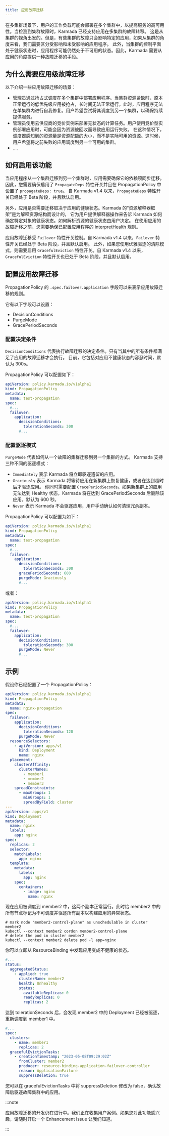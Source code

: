 ```yaml
---
title: 应用故障迁移
---
```


在多集群场景下，用户的工作负载可能会部署在多个集群中，以提高服务的高可用性。当检测到集群故障时，Karmada 已经支持应用在多集群的故障转移。
这是从集群的视角出发的。但是，有些集群的故障只会影响特定的应用，如果从集群的角度来看，我们需要区分受影响和未受影响的应用程序。
此外，当集群的控制平面处于健康状态时，应用程序可能仍然处于不可用的状态。因此，Karmada 需要从应用的角度提供一种故障迁移的手段。

## 为什么需要应用级故障迁移

以下介绍一些应用故障迁移的场景：

* 管理员通过抢占式调度在多个集群中部署应用程序。当集群资源紧缺时，原本正常运行的低优先级应用被抢占，长时间无法正常运行。此时，应用程序无法在单集群内进行自我修复。用户希望尝试将其调度到另一个集群，以确保持续提供服务。
* 管理员使用云供应商的竞价实例来部署无状态的计算任务。用户使用竞价型实例部署应用时，可能会因为资源被回收而导致应用运行失败。
在这种情况下，调度器感知到的资源量是资源配额的大小，而不是实际可用的资源。这时候，用户希望将之前失败的应用调度到另一个可用的集群。
* ....

## 如何启用该功能

当应用程序从一个集群迁移到另一个集群时，应用需要确保它的依赖项同步迁移。
因此，您需要确保启用了 `PropagateDeps` 特性开关并且在 PropagationPolicy 中设置了 `propagateDeps: true`。
自 Karmada v1.4 以来，`PropagateDeps` 特性开关已经处于 Beta 阶段，并且默认启用。

另外，应用是否需要迁移取决于应用的健康状态。Karmada 的“资源解释器框架”是为解释资源结构而设计的，
它为用户提供解释器操作来告诉 Karmada 如何确定特定对象的健康状态。如何解析资源的健康状态由用户决定。
在使用应用的故障迁移之前，您需要确保已配置应用程序的 interpretHealth 规则。

应用故障迁移受 `Failover` 特性开关控制。自 Karmada v1.4 以来，`Failover` 特性开关已经处于 Beta 阶段，并且默认启用。
此外，如果您使用优雅驱逐的清除模式，则需要启用 `GracefulEviction` 特性开关。自 Karmada v1.4 以来，`GracefulEviction` 特性开关也已处于 Beta 阶段，并且默认启用。

## 配置应用故障迁移

PropagationPolicy 的 `.spec.failover.application` 字段可以来表示应用故障迁移的规则。

它有以下字段可以设置：
* DecisionConditions
* PurgeMode
* GracePeriodSeconds

### 配置决定条件

`DecisionConditions` 代表执行故障迁移的决定条件。只有当其中的所有条件都满足了应用的故障迁移才会执行。
目前，它包括对应用不健康状态的容忍时间，默认为 300s。

PropagationPolicy 可以配置如下：
```yaml
apiVersion: policy.karmada.io/v1alpha1
kind: PropagationPolicy
metadata:
  name: test-propagation
spec:
  #...
  failover:
    application:
      decisionConditions:
        tolerationSeconds: 300
      #...  
```

### 配置驱逐模式

`PurgeMode` 代表如何从一个故障的集群迁移到另一个集群的方式。
Karmada 支持三种不同的驱逐模式：

* `Immediately` 表示 Karmada 将立即驱逐遗留的应用。
* `Graciously` 表示 Karmada 将等待应用在新集群上恢复健康，或者在达到超时后才驱逐应用。
你同时需要配置 `GracePeriodSeconds`。如果新集群上的应用无法达到 Healthy 状态，Karmada 将在达到 GracePeriodSeconds 后删除该应用。默认为 600 秒。
* `Never` 表示 Karmada 不会驱逐应用，用户手动确认如何清理冗余副本。

PropagationPolicy 可以配置为如下：
```yaml
apiVersion: policy.karmada.io/v1alpha1
kind: PropagationPolicy
metadata:
  name: test-propagation
spec:
  #...
  failover:
    application:
      decisionConditions:
        tolerationSeconds: 300
      gracePeriodSeconds: 600
      purgeMode: Graciously
      #...  
```

或者：
```yaml
apiVersion: policy.karmada.io/v1alpha1
kind: PropagationPolicy
metadata:
  name: test-propagation
spec:
  #...
  failover:
    application:
      decisionConditions:
        tolerationSeconds: 300
      purgeMode: Never
      #...  
```

## 示例

假设你已经配置了一个 PropagationPolicy：
```yaml
apiVersion: policy.karmada.io/v1alpha1
kind: PropagationPolicy
metadata:
  name: nginx-propagation
spec:
  failover:
    application:
      decisionConditions:
        tolerationSeconds: 120
      purgeMode: Never
  resourceSelectors:
    - apiVersion: apps/v1
      kind: Deployment
      name: nginx
  placement:
    clusterAffinity:
      clusterNames:
        - member1
        - member2
        - member3
    spreadConstraints:
      - maxGroups: 1
        minGroups: 1
        spreadByField: cluster
---
apiVersion: apps/v1
kind: Deployment
metadata:
  name: nginx
  labels:
    app: nginx
spec:
  replicas: 2
  selector:
    matchLabels:
      app: nginx
  template:
    metadata:
      labels:
        app: nginx
    spec:
      containers:
        - image: nginx
          name: nginx
```

现在应用被调度到 member2 中，这两个副本正常运行。此时给 member2 中的所有节点标记为不可调度并驱逐所有副本以构建应用的异常状态。

```shell
# mark node "member2-control-plane" as unschedulable in cluster member2
kubectl --context member2 cordon member2-control-plane
# delete the pod in cluster member2
kubectl --context member2 delete pod -l app=nginx
```

你可以立即从 ResourceBinding 中发现应用变成不健康的状态。

```yaml
#...
status:
  aggregatedStatus:
    - applied: true
      clusterName: member2
      health: Unhealthy
      status:
        availableReplicas: 0
        readyReplicas: 0 
        replicas: 2
```

达到 tolerationSeconds 后，会发现 member2 中的 Deployment 已经被驱逐，重新调度到 member1 中。

```yaml
#...
spec:
  clusters:
    - name: member1
      replicas: 2
  gracefulEvictionTasks:
    - creationTimestamp: "2023-05-08T09:29:02Z"
      fromCluster: member2
      producer: resource-binding-application-failover-controller
      reason: ApplicationFailure
      suppressDeletion: true
```

您可以在 gracefulEvictionTasks 中将 suppressDeletion 修改为 false，确认故障后驱逐故障集群中的应用。

:::note

应用故障迁移的开发仍在进行中。我们正在收集用户案例。如果您对此功能感兴趣，请随时开启一个 Enhancement Issue 让我们知道。

:::
